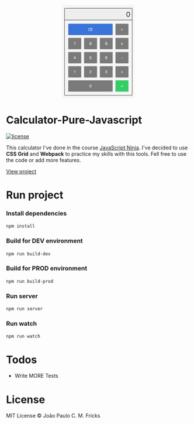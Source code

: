 <p align="center"><img src="calculator.png" alt="Calculator" width="200"></p>

# Calculator-Pure-Javascript

[![license](https://img.shields.io/github/license/LFeh/1500-translator.svg)](./license.md)

This calculator I've done in the course [JavaScript Ninja](https://blog.da2k.com.br/curso-javascript-ninja/).
I've decided to use **CSS Grid** and **Webpack** to practice my skills with this tools.
Fell free to use the code or add more features.

[View project](https://www.felipefialho.com/1500-translator/)

# Run project

### Install dependencies
```
npm install
```
### Build for DEV environment
```
npm run build-dev
```
### Build for PROD environment
```
npm run build-prod
```
### Run server
```
npm run server
```
### Run watch
```
npm run watch
```
# Todos

 - Write MORE Tests

# License

MIT License © João Paulo C. M. Fricks
